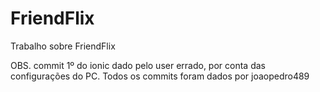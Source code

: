 # FriendFlix
Trabalho sobre FriendFlix




OBS. commit 1º do ionic dado pelo user errado, por conta das configurações do PC. Todos os commits foram dados por joaopedro489
